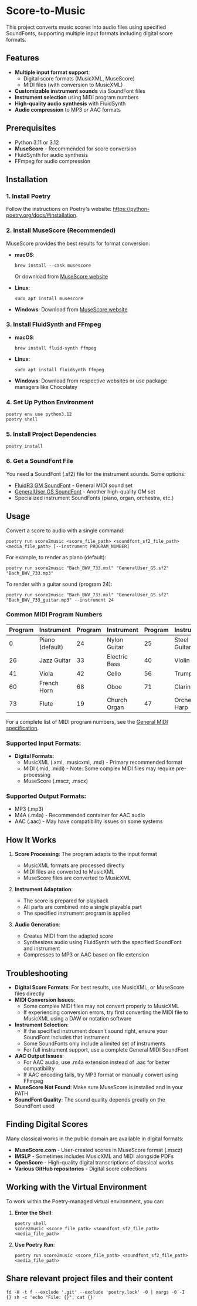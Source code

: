 # Score-to-Music
This project converts music scores into audio files using specified SoundFonts, supporting multiple input formats including digital score formats.

## Features
- **Multiple input format support**:
  - Digital score formats (MusicXML, MuseScore)
  - MIDI files (with conversion to MusicXML)
- **Customizable instrument sounds** via SoundFont files
- **Instrument selection** using MIDI program numbers
- **High-quality audio synthesis** with FluidSynth
- **Audio compression** to MP3 or AAC formats

## Prerequisites
- Python 3.11 or 3.12
- **MuseScore** - Recommended for score conversion
- FluidSynth for audio synthesis
- FFmpeg for audio compression

## Installation

### 1. Install Poetry
Follow the instructions on Poetry's website: https://python-poetry.org/docs/#installation.

### 2. Install MuseScore (Recommended)
MuseScore provides the best results for format conversion:

- **macOS**: 
  ```
  brew install --cask musescore
  ```
  Or download from [MuseScore website](https://musescore.org/en/download)
  
- **Linux**: 
  ```
  sudo apt install musescore
  ```
  
- **Windows**:
  Download from [MuseScore website](https://musescore.org/en/download)

### 3. Install FluidSynth and FFmpeg
- **macOS**:
  ```
  brew install fluid-synth ffmpeg
  ```
- **Linux**:
  ```
  sudo apt install fluidsynth ffmpeg
  ```
- **Windows**:
  Download from respective websites or use package managers like Chocolatey

### 4. Set Up Python Environment
```
poetry env use python3.12
poetry shell
```

### 5. Install Project Dependencies
```
poetry install
```

### 6. Get a SoundFont File
You need a SoundFont (.sf2) file for the instrument sounds. Some options:
- [FluidR3 GM SoundFont](https://musical-artifacts.com/artifacts/713) - General MIDI sound set
- [GeneralUser GS SoundFont](https://musical-artifacts.com/artifacts/631) - Another high-quality GM set
- Specialized instrument SoundFonts (piano, organ, orchestra, etc.)

## Usage
Convert a score to audio with a single command:

```
poetry run score2music <score_file_path> <soundfont_sf2_file_path> <media_file_path> [--instrument PROGRAM_NUMBER]
```

For example, to render as piano (default):
```
poetry run score2music "Bach_BWV_733.mxl" "GeneralUser_GS.sf2" "Bach_BWV_733.mp3"
```

To render with a guitar sound (program 24):
```
poetry run score2music "Bach_BWV_733.mxl" "GeneralUser_GS.sf2" "Bach_BWV_733_guitar.mp3" --instrument 24
```

### Common MIDI Program Numbers
| Program | Instrument         | Program | Instrument         | Program | Instrument         |
|---------|-------------------|---------|-------------------|---------|-------------------|
| 0       | Piano (default)    | 24      | Nylon Guitar       | 25      | Steel Guitar       |
| 26      | Jazz Guitar        | 33      | Electric Bass      | 40      | Violin             |
| 41      | Viola              | 42      | Cello              | 56      | Trumpet            |
| 60      | French Horn        | 68      | Oboe               | 71      | Clarinet           |
| 73      | Flute              | 19      | Church Organ       | 47      | Orchestral Harp    |

For a complete list of MIDI program numbers, see the [General MIDI specification](https://en.wikipedia.org/wiki/General_MIDI#Program_change_events).

### Supported Input Formats:
- **Digital Formats**:
  - MusicXML (.xml, .musicxml, .mxl) - Primary recommended format
  - MIDI (.mid, .midi) - Note: Some complex MIDI files may require pre-processing
  - MuseScore (.mscz, .mscx)

### Supported Output Formats:
- MP3 (.mp3)
- M4A (.m4a) - Recommended container for AAC audio
- AAC (.aac) - May have compatibility issues on some systems

## How It Works

1. **Score Processing**: The program adapts to the input format
   - MusicXML formats are processed directly
   - MIDI files are converted to MusicXML
   - MuseScore files are converted to MusicXML

2. **Instrument Adaptation**:
   - The score is prepared for playback
   - All parts are combined into a single playable part
   - The specified instrument program is applied

3. **Audio Generation**:
   - Creates MIDI from the adapted score
   - Synthesizes audio using FluidSynth with the specified SoundFont and instrument
   - Compresses to MP3 or AAC based on file extension

## Troubleshooting

- **Digital Score Formats**: For best results, use MusicXML, or MuseScore files directly
- **MIDI Conversion Issues**: 
  - Some complex MIDI files may not convert properly to MusicXML
  - If experiencing conversion errors, try first converting the MIDI file to MusicXML using a DAW or notation software
- **Instrument Selection**:
  - If the specified instrument doesn't sound right, ensure your SoundFont includes that instrument
  - Some SoundFonts only include a limited set of instruments
  - For full instrument support, use a complete General MIDI SoundFont
- **AAC Output Issues**:
  - For AAC audio, use .m4a extension instead of .aac for better compatibility
  - If AAC encoding fails, try MP3 format or manually convert using FFmpeg
- **MuseScore Not Found**: Make sure MuseScore is installed and in your PATH
- **SoundFont Quality**: The sound quality depends greatly on the SoundFont used

## Finding Digital Scores
Many classical works in the public domain are available in digital formats:

- **MuseScore.com** - User-created scores in MuseScore format (.mscz)
- **IMSLP** - Sometimes includes MusicXML and MIDI alongside PDFs
- **OpenScore** - High-quality digital transcriptions of classical works
- **Various GitHub repositories** - Digital score collections

## Working with the Virtual Environment
To work within the Poetry-managed virtual environment, you can:

1. **Enter the Shell**:
   ```
   poetry shell
   score2music <score_file_path> <soundfont_sf2_file_path> <media_file_path>
   ```

2. **Use Poetry Run**:
   ```
   poetry run score2music <score_file_path> <soundfont_sf2_file_path> <media_file_path>
   ```

## Share relevant project files and their content
```
fd -H -t f --exclude '.git' --exclude 'poetry.lock' -0 | xargs -0 -I {} sh -c 'echo "File: {}"; cat {}'
```
